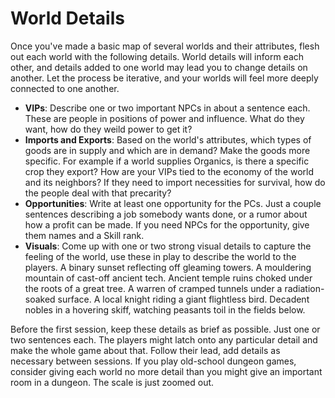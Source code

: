 # World Details

Once you've made a basic map of several worlds and their attributes, flesh out each world with the following details. World details will inform each other, and details added to one world may lead you to change details on another. Let the process be iterative, and your worlds will feel more deeply connected to one another.

* **VIPs**: Describe one or two important NPCs in about a sentence each. These are people in positions of power and influence. What do they want, how do they weild power to get it?
* **Imports and Exports**: Based on the world's attributes, which types of goods are in supply and which are in demand? Make the goods more specific. For example if a world supplies Organics, is there a specific crop they export? How are your VIPs tied to the economy of the world and its neighbors? If they need to import necessities for survival, how do the people deal with that precarity?
* **Opportunities**: Write at least one opportunity for the PCs. Just a couple sentences describing a job somebody wants done, or a rumor about how a profit can be made. If you need NPCs for the opportunity, give them names and a Skill rank. 
* **Visuals**: Come up with one or two strong visual details to capture the feeling of the world, use these in play to describe the world to the players. A binary sunset reflecting off gleaming towers. A mouldering mountain of cast-off ancient tech. Ancient temple ruins choked under the roots of a great tree. A warren of cramped tunnels under a radiation-soaked surface. A local knight riding a giant flightless bird. Decadent nobles in a hovering skiff, watching peasants toil in the fields below.

Before the first session, keep these details as brief as possible. Just one or two sentences each. The players might latch onto any particular detail and make the whole game about that. Follow their lead, add details as necessary between sessions. If you play old-school dungeon games, consider giving each world no more detail than you might give an important room in a dungeon. The scale is just zoomed out.
